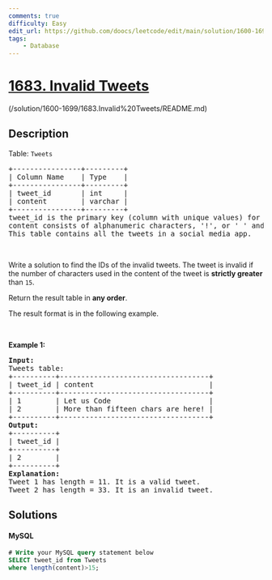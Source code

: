 ```yaml
---
comments: true
difficulty: Easy
edit_url: https://github.com/doocs/leetcode/edit/main/solution/1600-1699/1683.Invalid%20Tweets/README_EN.md
tags:
    - Database
---
```


<!-- problem:start -->

# [1683. Invalid Tweets](https://leetcode.com/problems/invalid-tweets)

(/solution/1600-1699/1683.Invalid%20Tweets/README.md)

## Description

<!-- description:start -->

<p>Table: <code>Tweets</code></p>

<pre>
+----------------+---------+
| Column Name    | Type    |
+----------------+---------+
| tweet_id       | int     |
| content        | varchar |
+----------------+---------+
tweet_id is the primary key (column with unique values) for this table.
content consists of alphanumeric characters, &#39;!&#39;, or &#39; &#39; and no other special characters.
This table contains all the tweets in a social media app.
</pre>

<p>&nbsp;</p>

<p>Write a solution to find the IDs of the invalid tweets. The tweet is invalid if the number of characters used in the content of the tweet is <strong>strictly greater</strong> than <code>15</code>.</p>

<p>Return the result table in <strong>any order</strong>.</p>

<p>The result format is in the following example.</p>

<p>&nbsp;</p>
<p><strong class="example">Example 1:</strong></p>

<pre>
<strong>Input:</strong> 
Tweets table:
+----------+-----------------------------------+
| tweet_id | content                           |
+----------+-----------------------------------+
| 1        | Let us Code                       |
| 2        | More than fifteen chars are here! |
+----------+-----------------------------------+
<strong>Output:</strong> 
+----------+
| tweet_id |
+----------+
| 2        |
+----------+
<strong>Explanation:</strong> 
Tweet 1 has length = 11. It is a valid tweet.
Tweet 2 has length = 33. It is an invalid tweet.
</pre>

<!-- description:end -->

## Solutions

<!-- solution:start -->

#### MySQL

```sql
# Write your MySQL query statement below
SELECT tweet_id from Tweets
where length(content)>15;
```

<!-- tabs:end -->

<!-- solution:end -->

<!-- problem:end -->